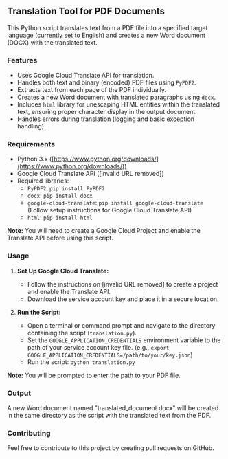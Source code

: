 ## Translation Tool for PDF Documents

This Python script translates text from a PDF file into a specified target language (currently set to English) and creates a new Word document (DOCX) with the translated text.

### Features

* Uses Google Cloud Translate API for translation.
* Handles both text and binary (encoded) PDF files using `PyPDF2`.
* Extracts text from each page of the PDF individually.
* Creates a new Word document with translated paragraphs using `docx`.
* Includes `html` library for unescaping HTML entities within the translated text, ensuring proper character display in the output document.
* Handles errors during translation (logging and basic exception handling).

### Requirements

* Python 3.x ([https://www.python.org/downloads/](https://www.python.org/downloads/))
* Google Cloud Translate API ([invalid URL removed])
* Required libraries:
    * `PyPDF2`: `pip install PyPDF2`
    * `docx`: `pip install docx`
    * `google-cloud-translate`: `pip install google-cloud-translate` (Follow setup instructions for Google Cloud Translate API)
    * `html`: `pip install html`

**Note:** You will need to create a Google Cloud Project and enable the Translate API before using this script.

### Usage

1. **Set Up Google Cloud Translate:**
    * Follow the instructions on [invalid URL removed] to create a project and enable the Translate API.
    * Download the service account key and place it in a secure location. 

2. **Run the Script:**
    * Open a terminal or command prompt and navigate to the directory containing the script (`translation.py`).
    * Set the `GOOGLE_APPLICATION_CREDENTIALS` environment variable to the path of your service account key file. (e.g., `export GOOGLE_APPLICATION_CREDENTIALS=/path/to/your/key.json`)
    * Run the script: `python translation.py`

**Note:** You will be prompted to enter the path to your PDF file.

### Output

A new Word document named "translated_document.docx" will be created in the same directory as the script with the translated text from the PDF.

### Contributing

Feel free to contribute to this project by creating pull requests on GitHub. 
